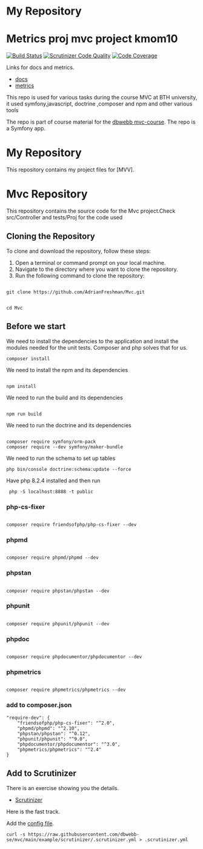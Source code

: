 # My Repository

# Metrics proj mvc project kmom10

[![Build Status](https://scrutinizer-ci.com/g/AdrianFreshman/Mvc/badges/build.png?b=main)](https://scrutinizer-ci.com/g/AdrianFreshman/Mvc/build-status/main)
[![Scrutinizer Code Quality](https://scrutinizer-ci.com/g/AdrianFreshman/Mvc/badges/quality-score.png?b=main)](https://scrutinizer-ci.com/g/AdrianFreshman/Mvc/?branch=main)
[![Code Coverage](https://scrutinizer-ci.com/g/AdrianFreshman/Mvc/badges/coverage.png?b=main)](https://scrutinizer-ci.com/g/AdrianFreshman/Mvc/?branch=main)

Links for docs and metrics.

-   [docs](https://www.student.bth.se/~adde22/dbwebb-kurser/mvc/me/report/docs/api/packages/App-Controller.html)
-   [metrics](https://www.student.bth.se/~adde22/dbwebb-kurser/mvc/me/report/docs/metrics/)

This repo is used for various tasks during the course MVC at BTH university, it used symfony,javascript, doctrine ,composer and npm and other various tools

The repo is part of course material for the [dbwebb mvc-course](https://github.com/dbwebb-se/mvc). The repo is a Symfony app.

# My Repository

This repository contains my project files for [MVV].

# Mvc Repository

This repository contains the source code for the Mvc project.Check src/Controller and tests/Proj for the code used

## Cloning the Repository

To clone and download the repository, follow these steps:

1. Open a terminal or command prompt on your local machine.
2. Navigate to the directory where you want to clone the repository.
3. Run the following command to clone the repository:

```

git clone https://github.com/AdrianFreshman/Mvc.git

```

```

cd Mvc

```

## Before we start

We need to install the dependencies to the application and install the modules needed for the unit tests. Composer and php solves that for us.

```
composer install

```

We need to install the npm and its dependencies

```

npm install

```

We need to run the build and its dependencies

```

npm run build

```

We need to run the doctrine and its dependencies

```

composer require symfony/orm-pack
composer require --dev symfony/maker-bundle

```

We need to run the schema to set up tables

```
php bin/console doctrine:schema:update --force

```

Have php 8.2.4 installed and then run

```
 php -S localhost:8888 -t public

```

### php-cs-fixer

```

composer require friendsofphp/php-cs-fixer --dev

```

### phpmd

```

composer require phpmd/phpmd --dev

```

### phpstan

```

composer require phpstan/phpstan --dev

```

### phpunit

```

composer require phpunit/phpunit --dev

```

### phpdoc

```

composer require phpdocumentor/phpdocumentor --dev

```

### phpmetrics

```

composer require phpmetrics/phpmetrics --dev

```

### add to composer.json

```
"require-dev": {
    "friendsofphp/php-cs-fixer": "^2.0",
    "phpmd/phpmd": "^2.10",
    "phpstan/phpstan": "^0.12",
    "phpunit/phpunit": "^9.0",
    "phpdocumentor/phpdocumentor": "^3.0",
    "phpmetrics/phpmetrics": "^2.4"
}

```

## Add to Scrutinizer

There is an exercise showing you the details.

-   [Scrutinizer](https://github.com/dbwebb-se/mvc/tree/main/example/scrutinizer)

Here is the fast track.

Add the [config file](https://github.com/dbwebb-se/mvc/blob/main/example/scrutinizer/.scrutinizer.yml).

```
curl -s https://raw.githubusercontent.com/dbwebb-se/mvc/main/example/scrutinizer/.scrutinizer.yml > .scrutinizer.yml
```

